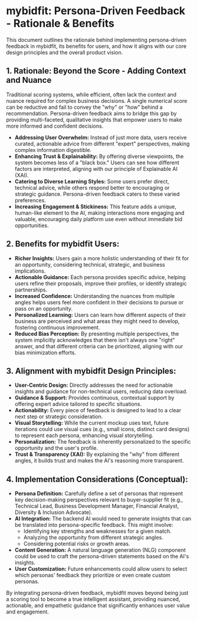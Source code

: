 # mybidfit: Persona-Driven Feedback - Rationale & Benefits

This document outlines the rationale behind implementing persona-driven feedback in mybidfit, its benefits for users, and how it aligns with our core design principles and the overall product vision.

## 1. Rationale: Beyond the Score - Adding Context and Nuance

Traditional scoring systems, while efficient, often lack the context and nuance required for complex business decisions. A single numerical score can be reductive and fail to convey the "why" or "how" behind a recommendation. Persona-driven feedback aims to bridge this gap by providing multi-faceted, qualitative insights that empower users to make more informed and confident decisions.

*   **Addressing User Overwhelm:** Instead of just more data, users receive curated, actionable advice from different "expert" perspectives, making complex information digestible.
*   **Enhancing Trust & Explainability:** By offering diverse viewpoints, the system becomes less of a "black box." Users can see how different factors are interpreted, aligning with our principle of Explainable AI (XAI).
*   **Catering to Diverse Learning Styles:** Some users prefer direct, technical advice, while others respond better to encouraging or strategic guidance. Persona-driven feedback caters to these varied preferences.
*   **Increasing Engagement & Stickiness:** This feature adds a unique, human-like element to the AI, making interactions more engaging and valuable, encouraging daily platform use even without immediate bid opportunities.

## 2. Benefits for mybidfit Users:

*   **Richer Insights:** Users gain a more holistic understanding of their fit for an opportunity, considering technical, strategic, and business implications.
*   **Actionable Guidance:** Each persona provides specific advice, helping users refine their proposals, improve their profiles, or identify strategic partnerships.
*   **Increased Confidence:** Understanding the nuances from multiple angles helps users feel more confident in their decisions to pursue or pass on an opportunity.
*   **Personalized Learning:** Users can learn how different aspects of their business are perceived and what areas they might need to develop, fostering continuous improvement.
*   **Reduced Bias Perception:** By presenting multiple perspectives, the system implicitly acknowledges that there isn't always one "right" answer, and that different criteria can be prioritized, aligning with our bias minimization efforts.

## 3. Alignment with mybidfit Design Principles:

*   **User-Centric Design:** Directly addresses the need for actionable insights and guidance for non-technical users, reducing data overload.
*   **Guidance & Support:** Provides continuous, contextual support by offering expert advice tailored to specific situations.
*   **Actionability:** Every piece of feedback is designed to lead to a clear next step or strategic consideration.
*   **Visual Storytelling:** While the current mockup uses text, future iterations could use visual cues (e.g., small icons, distinct card designs) to represent each persona, enhancing visual storytelling.
*   **Personalization:** The feedback is inherently personalized to the specific opportunity and the user's profile.
*   **Trust & Transparency (XAI):** By explaining the "why" from different angles, it builds trust and makes the AI's reasoning more transparent.

## 4. Implementation Considerations (Conceptual):

*   **Persona Definition:** Carefully define a set of personas that represent key decision-making perspectives relevant to buyer-supplier fit (e.g., Technical Lead, Business Development Manager, Financial Analyst, Diversity & Inclusion Advocate).
*   **AI Integration:** The backend AI would need to generate insights that can be translated into persona-specific feedback. This might involve:
    *   Identifying key strengths and weaknesses for a given match.
    *   Analyzing the opportunity from different strategic angles.
    *   Considering potential risks or growth areas.
*   **Content Generation:** A natural language generation (NLG) component could be used to craft the persona-driven statements based on the AI's insights.
*   **User Customization:** Future enhancements could allow users to select which personas' feedback they prioritize or even create custom personas.

By integrating persona-driven feedback, mybidfit moves beyond being just a scoring tool to become a true intelligent assistant, providing nuanced, actionable, and empathetic guidance that significantly enhances user value and engagement.
